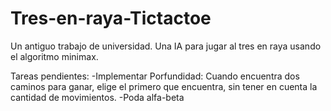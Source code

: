 # Tres-en-raya-Tictactoe
Un antiguo trabajo de universidad. Una IA para jugar al tres en raya usando el algoritmo minimax.


Tareas pendientes:
    -Implementar Porfundidad: 
    Cuando encuentra dos caminos para ganar, elige el primero que encuentra, sin tener en cuenta la cantidad de movimientos.
    -Poda alfa-beta
    
